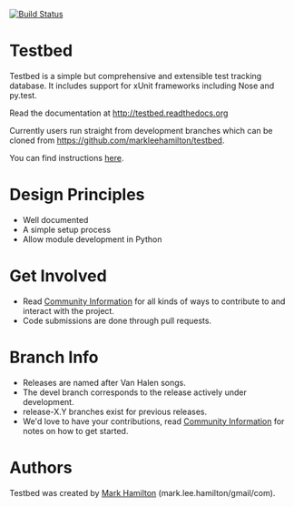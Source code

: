 [![Build Status](https://travis-ci.org/testbed/testbed.svg?branch=devel)](https://travis-ci.org/testbed/testbed)


Testbed
=======

Testbed is a simple but comprehensive and extensible test tracking database. It includes support for xUnit frameworks including Nose and py.test.

Read the documentation at http://testbed.readthedocs.org

Currently users run straight from development branches which can be cloned from 
https://github.com/markleehamilton/testbed.


You can find instructions [here](http://testbed.readthedocs.com/intro_getting_started.html).

Design Principles
=================

   * Well documented
   * A simple setup process
   * Allow module development in Python
  
Get Involved
============

   * Read [Community Information](http://testbed.readthedocs.org/community.html) for all kinds of ways to contribute to and interact with the project.
   * Code submissions are done through pull requests.

Branch Info
===========

   * Releases are named after Van Halen songs.
   * The devel branch corresponds to the release actively under development.
   * release-X.Y branches exist for previous releases.
   * We'd love to have your contributions, read [Community Information](http://testbed.readthedocs.org/community.html) for notes on how to get started.

Authors
=======

Testbed was created by [Mark Hamilton](https://github.com/markleehamilton) (mark.lee.hamilton/gmail/com).
